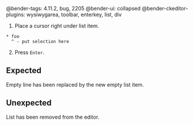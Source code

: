 @bender-tags: 4.11.2, bug, 2205
@bender-ui: collapsed
@bender-ckeditor-plugins: wysiwygarea, toolbar, enterkey, list, div

1. Place a cursor right under list item.

```
* foo
  ^ - put selection here 
```

2. Press `Enter`.

## Expected

Empty line has been replaced by the new empty list item.

## Unexpected

List has been removed from the editor.
